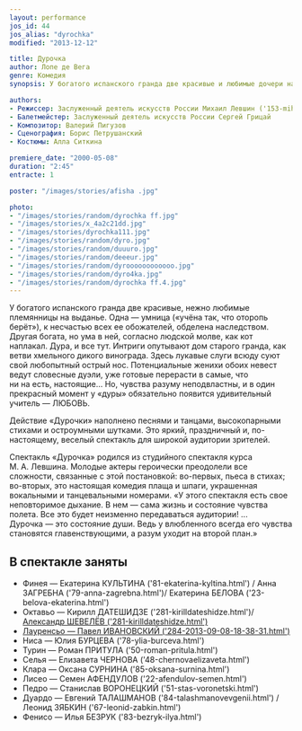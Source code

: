 ```yaml
---
layout: performance
jos_id: 44
jos_alias: "dyrochka"
modified: "2013-12-12"

title: Дурочка
author: Лопе де Вега
genre: Комедия
synopsis: У богатого испанского гранда две красивые и любимые дочери на выданье. Одна — умница («учёна так, что оторопь берёт»), к несчастью всех ее обожателей, обделена наследством. Другая богата, но ума в ней, согласно людской молве, как кот наплакал. Дура, и все тут. Интриги опутывают дом старого гранда… Потенциальные женихи обеих невест ведут словесные дуэли, уже готовые перерасти в самые, что ни на есть, настоящие…

authors:
- Режиссер: Заслуженный деятель искусств России Михаил Левшин ('153-mihail-levshin.html')
- Балетмейстер: Заслуженный деятель искусств России Сергей Грицай
- Композитор: Валерий Пигузов
- Сценография: Борис Петрушанский
- Костюмы: Алла Ситкина

premiere_date: "2000-05-08"
duration: "2:45"
entracte: 1

poster: "/images/stories/afisha .jpg"

photo:
- "/images/stories/random/dyrochka ff.jpg"
- "/images/stories/x_4a2c21dd.jpg"
- "/images/stories/dyrochka111.jpg"
- "/images/stories/random/dyro.jpg"
- "/images/stories/random/duuuro.jpg"
- "/images/stories/random/deeeur.jpg"
- "/images/stories/random/dyroooooooooooo.jpg"
- "/images/stories/random/dyro4ka.jpg"
- "/images/stories/random/dyrochka ff.4.jpg"
---
```


У богатого испанского гранда две красивые, нежно любимые племянницы на выданье. Одна — умница («учёна так, что оторопь берёт»), к несчастью всех ее обожателей, обделена наследством. Другая богата, но ума в ней, согласно людской молве, как кот наплакал. Дура, и все тут. Интриги опутывают дом старого гранда, как ветви хмельного дикого винограда. Здесь лукавые слуги всюду суют свой любопытный острый нос. Потенциальные женихи обоих невест ведут словесные дуэли, уже готовые перерасти в самые, что ни на есть, настоящие... Но, чувства разуму неподвластны, и в один прекрасный момент у «дуры» обязательно появится удивительный учитель — ЛЮБОВЬ.

Действие «Дурочки» наполнено песнями и танцами, высокопарными стихами и остроумными шутками. Это яркий, праздничный и, по-настоящему, веселый спектакль для широкой аудитории зрителей.

Спектакль «Дурочка» родился из студийного спектакля курса М. А. Левшина. Молодые актеры героически преодолели все сложности, связанные с этой постановкой: во-первых, пьеса в стихах; во-вторых, это настоящая комедия плаща и шпаги, украшенная вокальными и танцевальными номерами. «У этого спектакля есть свое неповторимое дыхание. В нем — сама жизнь и состояние чувства полета. Все это будет неизменно передаваться аудитории! ... Дурочка — это состояние души. Ведь у влюбленного всегда его чувства становятся главенствующими, а разум уходит на второй план.»


## В спектакле заняты

- Финея — Екатерина КУЛЬТИНА ('81-ekaterina-kyltina.html') / Анна ЗАГРЕБНА ('79-anna-zagrebna.html')/ Екатерина БЕЛОВА ('23-belova-ekaterina.html')
- Октавьо — Кирилл ДАТЕШИДЗЕ ('281-kirilldateshidze.html')</a>/ <a href="87-aleksandr-shevelov.html">Александр ШЕВЕЛЁВ ('281-kirilldateshidze.html')
- Лауренсьо — Павел ИВАНОВСКИЙ ('284-2013-09-08-18-38-31.html')<a href="284-2013-09-08-18-38-31.html"></a>
- Ниса — Юлия БУРЦЕВА ('78-ylia-burceva.html')
- Турин — Роман ПРИТУЛА ('50-roman-pritula.html')
- Селья — Елизавета ЧЕРНОВА ('48-chernovaelizaveta.html')
- Клара — Оксана СУРНИНА ('85-oksana-surnina.html')
- Лисео — Семен АФЕНДУЛОВ ('22-afendulov-semen.html')
- Педро — Станислав ВОРОНЕЦКИЙ ('51-stas-voronetski.html')
- Дуардо — Евгений ТАЛАШМАНОВ ('84-talashmanovevgenii.html') / Леонид ЗЯБКИН ('67-leonid-zabkin.html')
- Фенисо — Илья БЕЗРУК ('83-bezryk-ilya.html')[](83-dmitrii-rudakov.html)